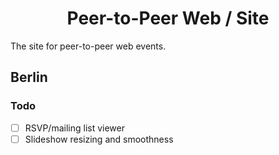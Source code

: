 <h1 align="center">Peer-to-Peer Web / Site</h1>

The site for peer-to-peer web events.

## Berlin

### Todo

- [ ] RSVP/mailing list viewer
- [ ] Slideshow resizing and smoothness